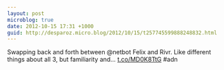 ```yaml
---
layout: post
microblog: true
date: 2012-10-15 17:31 +1000
guid: http://desparoz.micro.blog/2012/10/15/t257745599888248832.html
---
```

Swapping back and forth between @netbot Felix and Rivr. Like different things about all 3, but familiarity and… [t.co/MD0K8TtG](https://t.co/MD0K8TtG) #adn

